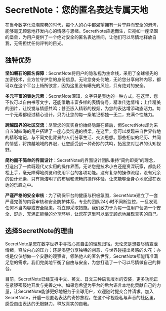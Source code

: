 # SecretNote：您的匿名表达专属天地

在当今数字化浪潮席卷的时代，每个人的心中都渴望拥有一片宁静而安全的港湾，能够毫无顾忌地抒发内心的情感与思绪。SecretNote应运而生，它宛如一座坚固的堡垒，为用户提供了一个绝对安全的匿名表达空间，让他们可以尽情地释放自我，无需担忧任何评判的目光。

## 独特优势

**坚如磐石的匿名保障**：SecretNote将用户的隐私视为生命线，采用了全球领先的加密技术，全方位守护您的身份信息。无论您身处何地，无论您分享何种内容，都可以在这个平台上畅所欲言，因为这里没有曝光的风险，只有绝对的安全。

**多元丰富的表达元素**：SecretNote深知，文字只是表达的一种方式。在这里，您不仅可以自由书写文字，还能借助丰富多样的表情符号，精准传达情绪；上传精美的图片，让视觉与情感共鸣；甚至嵌入精彩的视频，为您的表达增添动态活力。每一个元素都经过精心设计，只为让您的每一条笔记都独一无二，充满个性魅力。

**跨越国界的社区交流**：尽管您的真实身份始终隐藏在幕后，但SecretNote却为来自五湖四海的用户搭建了一座心灵沟通的桥梁。在这里，您可以发现来自世界各地的精彩笔记，与不同文化背景的人们分享生活、交流思想。那些相似的经历、共同的情感，将跨越地域的界限，让您感受到一种奇妙的共鸣，拓宽您对世界的认知视野。

**简约而不简单的界面设计**：SecretNote的界面设计团队秉持“简约即美”的理念，打造出了一款既现代又实用的操作界面。无论您是技术小白还是资深玩家，都能轻松上手，毫无障碍地浏览和使用平台的各项功能。没有复杂的操作流程，没有冗余的设计元素，只有简洁明了的布局和流畅的操作体验，让您能够全身心地沉浸在表达的乐趣之中。

**严谨严格的安全审核**：为了确保平台的健康与积极氛围，SecretNote建立了一套严谨完善的内容审核和安全防护体系。专业的团队24小时不间断监控，一旦发现任何不当内容或安全隐患，将立即采取措施。我们致力于为每一位用户营造一个安全、舒适、充满正能量的分享环境，让您在这里可以毫无顾虑地展现真实的自己。

## 选择SecretNote的理由

SecretNote是您在数字世界中寻找心灵自由的理想归宿。无论您是想要尽情宣泄情绪，释放内心的压力；还是渴望分享独特的创意，与世界碰撞出灵感的火花；亦或是仅仅想做一个安静的观察者，领略他人的匿名世界，SecretNote都能精准满足您的需求。我们完美地平衡了自由与安全，为您打造了一个可以尽情做自己的舞台。

目前，SecretNote已经支持中文、英文、日文三种语言版本的安装，更多功能正在紧锣密鼓地开发与完善之中。如果您希望为平台的后台语言本地化贡献自己的力量，让SecretNote能够更好地服务于全球用户，欢迎随时提交合并请求。加入SecretNote，开启一段匿名表达的奇妙旅程，在这个珍视隐私与声音的社区里，感受自由表达的无限魅力，释放真实的自我。